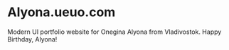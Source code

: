 # Alyona.ueuo.com
Modern UI portfolio website for Onegina Alyona from Vladivostok. Happy Birthday, Alyona!
